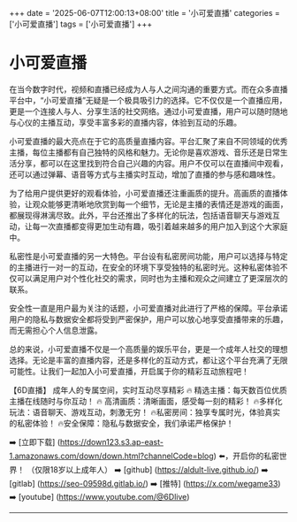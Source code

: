 +++
date = '2025-06-07T12:00:13+08:00'
title = '小可爱直播'
categories = ['小可爱直播']
tags = ['小可爱直播']
+++

# 小可爱直播

在当今数字时代，视频和直播已经成为人与人之间沟通的重要方式。而在众多直播平台中，“小可爱直播”无疑是一个极具吸引力的选择。它不仅仅是一个直播应用，更是一个连接人与人、分享生活的社交网络。通过小可爱直播，用户可以随时随地与心仪的主播互动，享受丰富多彩的直播内容，体验到互动的乐趣。

小可爱直播的最大亮点在于它的高质量直播内容。平台汇聚了来自不同领域的优秀主播，每位主播都有自己独特的风格和魅力。无论你是喜欢游戏、音乐还是日常生活分享，都可以在这里找到符合自己兴趣的内容。用户不仅可以在直播间中观看，还可以通过弹幕、语音等方式与主播实时互动，增加了直播的参与感和趣味性。

为了给用户提供更好的观看体验，小可爱直播还注重画质的提升。高画质的直播体验，让观众能够更清晰地欣赏到每一个细节，无论是主播的表情还是游戏的画面，都展现得淋漓尽致。此外，平台还推出了多样化的玩法，包括语音聊天与游戏互动，让每一次直播都变得更加生动有趣，吸引着越来越多的用户加入到这个大家庭中。

私密性是小可爱直播的另一大特色。平台设有私密房间功能，用户可以选择与特定的主播进行一对一的互动，在安全的环境下享受独特的私密时光。这种私密体验不仅可以满足用户对个性化社交的需求，同时也为主播和观众之间建立了更深层次的联系。

安全性一直是用户最为关注的话题，小可爱直播对此进行了严格的保障。平台承诺用户的隐私与数据安全都将受到严密保护，用户可以放心地享受直播带来的乐趣，而无需担心个人信息泄露。

总的来说，小可爱直播不仅是一个高质量的娱乐平台，更是一个成年人社交的理想选择。无论是丰富的直播内容，还是多样化的互动方式，都让这个平台充满了无限可能性。让我们一起加入小可爱直播，开启属于你的精彩互动旅程吧！

【6D直播】
成年人的专属空间，实时互动尽享精彩
🔥 精选主播：每天数百位优质主播在线随时与你互动！
🔥 高清画质：清晰画面，感受每一刻的精彩！
🔥多样化玩法：语音聊天、游戏互动，刺激无穷！
🔥私密房间：独享专属时光，体验真实的私密体验！
🔥安全保障：隐私与数据安全，我们承诺严格保护！

➡️ [立即下载] (https://down123.s3.ap-east-1.amazonaws.com/down/down.html?channelCode=blog) ⬅️，开启你的私密世界！
（仅限18岁以上成年人）
➡️ [github] (https://aldult-live.github.io/)
➡️ [gitlab] (https://seo-09598d.gitlab.io/)
➡️ [推特] (https://x.com/wegame33)
➡️ [youtube] (https://www.youtube.com/@6Dlive)

---

